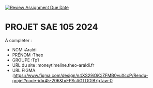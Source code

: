 [![Review Assignment Due Date](https://classroom.github.com/assets/deadline-readme-button-22041afd0340ce965d47ae6ef1cefeee28c7c493a6346c4f15d667ab976d596c.svg)](https://classroom.github.com/a/tqlspz30)
# PROJET SAE 105 2024

À compléter :

- NOM :Araldi
- PRÉNOM :Theo
- GROUPE :Tp1
- URL du site :moneytimeline.theo-araldi.fr
- URL FIGMA :https://www.figma.com/design/n4XS29iOiCjZFMB0vuXccP/Rendu-projet?node-id=45-206&t=FPScAGTDOIB7pTaw-0
